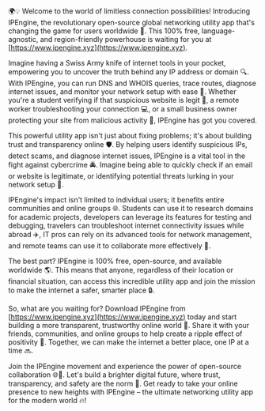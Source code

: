 🌍💡 Welcome to the world of limitless connection possibilities! Introducing IPEngine, the revolutionary open-source global networking utility app that's changing the game for users worldwide 🚀. This 100% free, language-agnostic, and region-friendly powerhouse is waiting for you at [https://www.ipengine.xyz](https://www.ipengine.xyz).

Imagine having a Swiss Army knife of internet tools in your pocket, empowering you to uncover the truth behind any IP address or domain 🔍. With IPEngine, you can run DNS and WHOIS queries, trace routes, diagnose internet issues, and monitor your network setup with ease 📡. Whether you're a student verifying if that suspicious website is legit 🤔, a remote worker troubleshooting your connection 💻, or a small business owner protecting your site from malicious activity 👊, IPEngine has got you covered.

This powerful utility app isn't just about fixing problems; it's about building trust and transparency online 🛡️. By helping users identify suspicious IPs, detect scams, and diagnose internet issues, IPEngine is a vital tool in the fight against cybercrime 🚔. Imagine being able to quickly check if an email or website is legitimate, or identifying potential threats lurking in your network setup 🔎.

IPEngine's impact isn't limited to individual users; it benefits entire communities and online groups 🌐. Students can use it to research domains for academic projects, developers can leverage its features for testing and debugging, travelers can troubleshoot internet connectivity issues while abroad ✈️, IT pros can rely on its advanced tools for network management, and remote teams can use it to collaborate more effectively 💼.

The best part? IPEngine is 100% free, open-source, and available worldwide 🌎. This means that anyone, regardless of their location or financial situation, can access this incredible utility app and join the mission to make the internet a safer, smarter place 🔒.

So, what are you waiting for? Download IPEngine from [https://www.ipengine.xyz](https://www.ipengine.xyz) today and start building a more transparent, trustworthy online world 🌟. Share it with your friends, communities, and online groups to help create a ripple effect of positivity 💖. Together, we can make the internet a better place, one IP at a time 🔜.

Join the IPEngine movement and experience the power of open-source collaboration 🌐💪. Let's build a brighter digital future, where trust, transparency, and safety are the norm 🌈. Get ready to take your online presence to new heights with IPEngine – the ultimate networking utility app for the modern world 🔥!